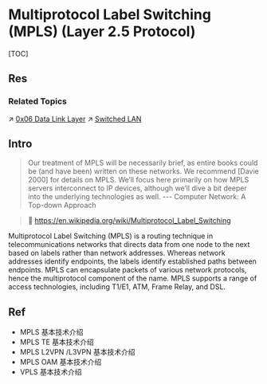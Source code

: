 # Multiprotocol Label Switching (MPLS) (Layer 2.5 Protocol)

[TOC]



## Res
### Related Topics
↗ [0x06 Data Link Layer](../../../0x06%20Data%20Link%20Layer/0x06%20Data%20Link%20Layer.md)
↗ [Switched LAN](../../../0x06%20Data%20Link%20Layer/Switched%20LAN/Switched%20LAN.md)



## Intro
> Our treatment of MPLS will be necessarily brief, as entire books could be (and have been) written on these networks. We recommend [Davie 2000] for details on MPLS. We’ll focus here primarily on how MPLS servers interconnect to IP devices, although we’ll dive a bit deeper into the underlying technologies as well. --- Computer Network: A Top-down Approach

> 🔗 https://en.wikipedia.org/wiki/Multiprotocol_Label_Switching

Multiprotocol Label Switching (MPLS) is a routing technique in telecommunications networks that directs data from one node to the next based on labels rather than network addresses. Whereas network addresses identify endpoints, the labels identify established paths between endpoints. MPLS can encapsulate packets of various network protocols, hence the multiprotocol component of the name. MPLS supports a range of access technologies, including T1/E1, ATM, Frame Relay, and DSL.



## Ref
[MPLS | What Is Multiprotocol Label Switching]: https://www.paloaltonetworks.com/cyberpedia/mpls-what-is-multiprotocol-label-switching

[Multiprotocol Label Switching]: https://en.wikipedia.org/wiki/Multiprotocol_Label_Switching

[What is MPLS?]: https://www.redhat.com/en/topics/edge-computing/what-is-mpls

[What is MPLS (multiprotocol label switching)?]: https://www.cloudflare.com/learning/network-layer/what-is-mpls/

[Multiprotocol Label Switching (MPLS)]: https://www.techtarget.com/searchnetworking/definition/Multiprotocol-Label-Switching-MPLS

[👍 MPLS | H3C 技术手册]: https://www.h3c.com/cn/Products_And_Solution/InterConnect/Products/Comware/ComwareV5/MPLS/
- MPLS 基本技术介绍
- MPLS TE 基本技术介绍
- MPLS L2VPN /L3VPN 基本技术介绍
- MPLS OAM 基本技术介绍
- VPLS 基本技术介绍
